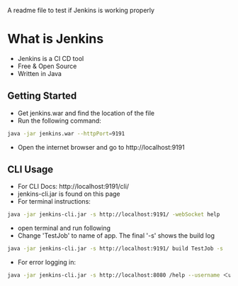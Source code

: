 A readme file to test if Jenkins is working properly

# What is Jenkins
- Jenkins is a CI CD tool
- Free & Open Source
- Written in Java

## Getting Started
- Get jenkins.war and find the location of the file
- Run the following command: 
```bash
java -jar jenkins.war --httpPort=9191
```
- Open the internet browser and go to http://localhost:9191

## CLI Usage
- For CLI Docs: http://localhost:9191/cli/
- jenkins-cli.jar is found on this page
- For terminal instructions: 
```bash
java -jar jenkins-cli.jar -s http://localhost:9191/ -webSocket help
```
- open terminal and run following
- Change 'TestJob' to name of app. The final '-s' shows the build log
```bash
java -jar jenkins-cli.jar -s http://localhost:9191/ build TestJob -s
```

- For error logging in: 
```bash
java -jar jenkins-cli.jar -s http://localhost:8080 /help --username ＜userName＞ --password ＜password＞
```

​
